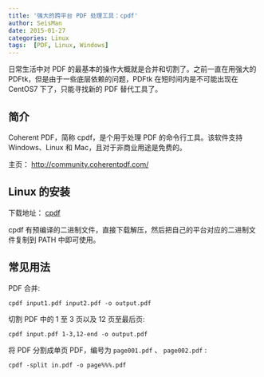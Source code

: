 ```yaml
---
title: '强大的跨平台 PDF 处理工具：cpdf'
author: SeisMan
date: 2015-01-27
categories: Linux
tags:  [PDF, Linux, Windows]
---
```


日常生活中对 PDF 的最基本的操作大概就是合并和切割了。之前一直在用强大的 PDFtk，但是由于一些底层依赖的问题，PDFtk 在短时间内是不可能出现在 CentOS7 下了，只能寻找新的 PDF 替代工具了。

<!--more-->

## 简介

Coherent PDF，简称 cpdf，是个用于处理 PDF 的命令行工具。该软件支持 Windows、Linux 和 Mac，且对于非商业用途是免费的。

主页： <http://community.coherentpdf.com/>

## Linux 的安装

下载地址： [cpdf](https://github.com/coherentgraphics/cpdf-binaries/archive/master.zip)

cpdf 有预编译的二进制文件，直接下载解压，然后把自己的平台对应的二进制文件复制到 PATH 中即可使用。

## 常见用法

PDF 合并:

    cpdf input1.pdf input2.pdf -o output.pdf

切割 PDF 中的 1 至 3 页以及 12 页至最后页:

    cpdf input.pdf 1-3,12-end -o output.pdf

将 PDF 分割成单页 PDF，编号为 `page001.pdf` 、 `page002.pdf` :

    cpdf -split in.pdf -o page%%%.pdf
